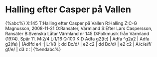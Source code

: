 # Halling efter Casper på Vallen

{%abc%}
X:145
T:Halling efter Casper på Vallen
R:Halling
Z:C-G Magnusson, 2008-11-21
O:Ransäter, Värmland
S:Efter Lars Caspersson, Ransäter
B:Svenska Låtar Värmland nr 145
D:Folkmusik från Värmland (1974). Spår 11.
M:2/4
L:1/16
Q:100
K:D
Adfa g2(fe) | Adfa ^g2a2 | Adfa g2(fe) | (Ad)fd e4 :|
L:1/8
|: dd Bc/d/ | e2 c2 | dd Bc/d/ | e2 c2 | A/c/e/f/ gf/e/ | d3 z :|
{%endabc%}


